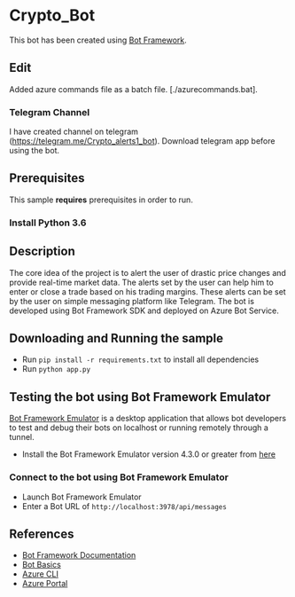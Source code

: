# Crypto_Bot


This bot has been created using [Bot Framework](https://dev.botframework.com).
## Edit
Added azure commands file as a batch file. [./azurecommands.bat].

### Telegram Channel
I have created channel on telegram (https://telegram.me/Crypto_alerts1_bot). Download telegram app before using the bot.

## Prerequisites

This sample **requires** prerequisites in order to run. 
### Install Python 3.6


## Description
The core idea of the project is to alert the user of drastic price changes and provide real-time market data. The alerts set by the user can help him to enter or close a trade based on his trading margins. These alerts can be set by the user on simple messaging platform like Telegram. The bot is developed using Bot Framework SDK and deployed on Azure Bot Service. 


## Downloading and Running the sample
- Run `pip install -r requirements.txt` to install all dependencies
- Run `python app.py`


## Testing the bot using Bot Framework Emulator

[Bot Framework Emulator](https://github.com/microsoft/botframework-emulator) is a desktop application that allows bot developers to test and debug their bots on localhost or running remotely through a tunnel.

- Install the Bot Framework Emulator version 4.3.0 or greater from [here](https://github.com/Microsoft/BotFramework-Emulator/releases)

### Connect to the bot using Bot Framework Emulator

- Launch Bot Framework Emulator
- Enter a Bot URL of `http://localhost:3978/api/messages`


## References

- [Bot Framework Documentation](https://docs.botframework.com)
- [Bot Basics](https://docs.microsoft.com/azure/bot-service/bot-builder-basics?view=azure-bot-service-4.0)
- [Azure CLI](https://docs.microsoft.com/cli/azure/?view=azure-cli-latest)
- [Azure Portal](https://portal.azure.com)
